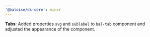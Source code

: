 ```yaml
---
'@baloise/ds-core': minor
---
```


**Tabs**: Added properties `svg` and `sublabel` to `bal-tab` component and adjusted the appearance of the component.
